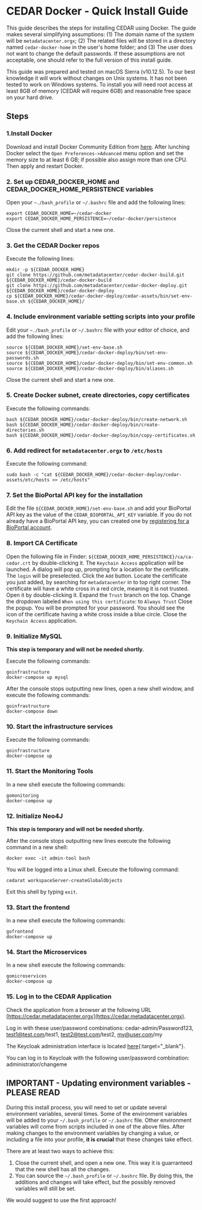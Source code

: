 # CEDAR Docker - Quick Install Guide

This guide describes the steps for installing CEDAR using Docker. The guide makes several simplifying assumptions: 
(1) The domain name of the system will be ``metadatacenter.orgx``;
(2) The related files will be stored in a directory named ``cedar-docker-home`` in the user's home folder;
and (3) The user does not want to change the default passwords. 
If these assumptions are not acceptable, one should refer to the full version of this install guide.

This guide was prepared and tested on macOS Sierra (v10.12.5).
To our best knowledge it will work without changes on Unix systems.
It has not been tested to work on Windows systems.
To install you will need root access at least 8GB of memory (CEDAR will require 6GB) and reasonable free space on your hard drive.

## Steps
### 1.Install Docker

Download and install Docker Community Edition from [here](https://www.docker.com/community-edition).
After lunching Docker select the ```Open Preferences->Advanced``` menu option and set the memory size
to at least 6 GB; if possible also assign more than one CPU. Then apply and restart Docker.

### 2. Set up CEDAR_DOCKER_HOME and CEDAR_DOCKER_HOME_PERSISTENCE variables

Open your ```~./bash_profile``` or ```~/.bashrc``` file and add the following lines:

    export CEDAR_DOCKER_HOME=~/cedar-docker
    export CEDAR_DOCKER_HOME_PERSISTENCE=~/cedar-docker/persistence

Close the current shell and start a new one.

### 3. Get the CEDAR Docker repos

Execute the following lines:

    mkdir -p ${CEDAR_DOCKER_HOME}
    git clone https://github.com/metadatacenter/cedar-docker-build.git ${CEDAR_DOCKER_HOME}/cedar-docker-build
    git clone https://github.com/metadatacenter/cedar-docker-deploy.git ${CEDAR_DOCKER_HOME}/cedar-docker-deploy
    cp ${CEDAR_DOCKER_HOME}/cedar-docker-deploy/cedar-assets/bin/set-env-base.sh ${CEDAR_DOCKER_HOME}/


### 4. Include environment variable setting scripts into your profile

Edit your ``~./bash_profile`` or ``~/.bashrc`` file with your editor of choice, and add the following lines:

    source ${CEDAR_DOCKER_HOME}/set-env-base.sh
    source ${CEDAR_DOCKER_HOME}/cedar-docker-deploy/bin/set-env-passwords.sh
    source ${CEDAR_DOCKER_HOME}/cedar-docker-deploy/bin/set-env-common.sh
    source ${CEDAR_DOCKER_HOME}/cedar-docker-deploy/bin/aliases.sh

Close the current shell and start a new one.

### 5. Create Docker subnet, create directories, copy certificates
Execute the following commands:

    bash ${CEDAR_DOCKER_HOME}/cedar-docker-deploy/bin/create-network.sh
    bash ${CEDAR_DOCKER_HOME}/cedar-docker-deploy/bin/create-directories.sh
    bash ${CEDAR_DOCKER_HOME}/cedar-docker-deploy/bin/copy-certificates.sh

### 6. Add redirect for ```metadatacenter.orgx``` to ```/etc/hosts```

Execute the following command:
 
    sudo bash -c "cat ${CEDAR_DOCKER_HOME}/cedar-docker-deploy/cedar-assets/etc/hosts >> /etc/hosts"

### 7. Set the BioPortal API key for the installation

Edit the file ```${CEDAR_DOCKER_HOME}/set-env-base.sh``` and add your BioPortal API key as the value of the ``CEDAR_BIOPORTAL_API_KEY`` variable.
If you do not already have a BioPortal API key, you can created one by [registering for a BioPortal account](https://bioportal.bioontology.org/accounts/new).

### 8. Import CA Certificate

Open the following file in Finder: ``${CEDAR_DOCKER_HOME_PERSISTENCE}/ca/ca-cedar.crt`` by double-clicking it.
The ``Keychain Access`` application  will be launched. A dialog will pop up, prompting for a location for the certificate.
The ``login`` will be preselected. Click the ``Add`` button.
Locate the certificate you just added, by searching for ``metadatacenter`` in to top right corner.
The certificate will have a white cross in a red circle, meaning it is not trusted.
Open it by double-clicking it.
Expand the ``Trust`` branch on the top.
Change the dropdown labeled ``When using this certificate``: to ``Always Trust``
Close the popup.
You will be prompted for your password.
You should see the icon of the certificate having a white cross inside a blue circle.
Close the ``Keychain Access`` application.

### 9. Initialize MySQL

**This step is temporary and will not be needed shortly.**

Execute the following commands:

    goinfrastructure
    docker-compose up mysql

After the console stops outputting new lines, open a new shell window, and execute the following commands:

    goinfrastructure
    docker-compose down

### 10. Start the infrastructure services

Execute the following commands:

    goinfrastructure
    docker-compose up

### 11. Start the Monitoring Tools

In a new shell execute the following commands:

    gomonitoring
    docker-compose up

### 12. Initialize Neo4J

**This step is temporary and will not be needed shortly.**

After the console stops outputting new lines execute the following command in a new shell:

    docker exec -it admin-tool bash

You will be logged into a Linux shell. Execute the following command:

    cedarat workspaceServer-createGlobalObjects
 
Exit this shell by typing ``exit``.

### 13. Start the frontend

In a new shell execute the following commands:

    gofrontend
    docker-compose up

### 14. Start the Microservices

In a new shell execute the following commands:

    gomicroservices
    docker-compose up

### 15. Log in to the CEDAR Application

Check the application from a browser at the following URL [https://cedar.metadatacenter.orgx](https://cedar.metadatacenter.orgx).

Log in with these user/password combinations: cedar-admin/Password123, test1@test.com/test1, test2@test.com/test2, my@user.com/my

The Keycloak administration interface is located [here](https://auth.metadatacenter.orgx/auth/admin/){:target="_blank"}.

You can log in to Keycloak with the following user/password combination: administrator/changeme

## IMPORTANT - Updating environment variables - PLEASE READ
During this install process, you will need to set or update several environment variables, several times.
Some of the environment variables will be added to your ``~/.bash_profile`` or ``~/.bashrc`` file.
Other environment variables will come from scripts included in one of the above files.
After making changes to the environment variables by changing a value, or including a file into your profile, **it is crucial** that these changes take effect.

There are at least two ways to achieve this:
1. Close the current shell, and open a new one. This way it is guarranteed that the new shell has all the changes.
1. You can source the ``~/.bash_profile`` or ``~/.bashrc`` file. By doing this, the additions and changes will take effect, but the possibly removed variables will still be set.

We would suggest to use the first approach!
